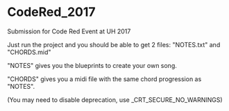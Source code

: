 # CodeRed_2017
Submission for Code Red Event at UH 2017


Just run the project and you should be able to get 2 files: "NOTES.txt" and "CHORDS.mid"

"NOTES" gives you the blueprints to create your own song.

"CHORDS" gives you a midi file with the same chord progression as "NOTES".


(You may need to disable deprecation, use _CRT_SECURE_NO_WARNINGS)

